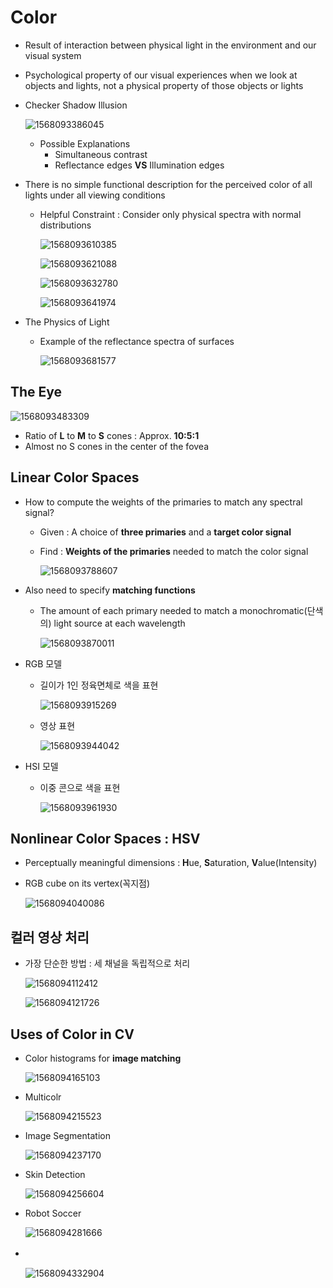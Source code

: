 # Color

- Result of interaction between physical light in the environment and our visual system
- Psychological property of our visual experiences when we look at objects and lights, not a physical property of those objects or lights

- Checker Shadow Illusion

  ![1568093386045](../../typora_images/1568093386045.png)

  - Possible Explanations
    - Simultaneous contrast
    - Reflectance edges **VS** Illumination edges

- There is no simple functional description for 
  the perceived color of all lights under all viewing conditions

  - Helpful Constraint : Consider only physical spectra with normal distributions

    ![1568093610385](../../typora_images/1568093610385.png)

    ![1568093621088](../../typora_images/1568093621088.png)

    ![1568093632780](../../typora_images/1568093632780.png)

    ![1568093641974](../../typora_images/1568093641974.png)

- The Physics of Light

  - Example of the reflectance spectra of surfaces

    ![1568093681577](../../typora_images/1568093681577.png)

## The Eye

![1568093483309](../../typora_images/1568093483309.png)

- Ratio of **L** to **M** to **S** cones : Approx. **10:5:1**
- Almost no S cones in the center of the fovea

## Linear Color Spaces

- How to compute the weights of the primaries to match any spectral signal?

  - Given : A choice of **three primaries** and a **target color signal**

  - Find : **Weights of the primaries** needed to match the color signal

    ![1568093788607](../../typora_images/1568093788607.png)

- Also need to specify **matching functions**

  - The amount of each primary needed to 
    match a monochromatic(단색의) light source at each wavelength

    ![1568093870011](../../typora_images/1568093870011.png)

- RGB 모델

  - 길이가 1인 정육면체로 색을 표현

    ![1568093915269](../../typora_images/1568093915269.png)

  - 영상 표현

    ![1568093944042](../../typora_images/1568093944042.png)

- HSI 모델

  - 이중 콘으로 색을 표현

    ![1568093961930](../../typora_images/1568093961930.png)

## Nonlinear Color Spaces : HSV

- Perceptually meaningful dimensions : **H**ue, **S**aturation, **V**alue(Intensity)

- RGB cube on its vertex(꼭지점)

  ![1568094040086](../../typora_images/1568094040086.png)

## 컬러 영상 처리

- 가장 단순한 방법 : 세 채널을 독립적으로 처리

  ![1568094112412](../../typora_images/1568094112412.png)

  ![1568094121726](../../typora_images/1568094121726.png)

## Uses of Color in CV

- Color histograms for **image matching**

  ![1568094165103](../../typora_images/1568094165103.png)

- Multicolr

  ![1568094215523](../../typora_images/1568094215523.png)

- Image Segmentation

  ![1568094237170](../../typora_images/1568094237170.png)

- Skin Detection

  ![1568094256604](../../typora_images/1568094256604.png)

- Robot Soccer

  ![1568094281666](../../typora_images/1568094281666.png)

- 　

  ![1568094332904](../../typora_images/1568094332904.png)